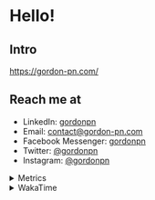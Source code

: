 # Hello!

## Intro

<https://gordon-pn.com/>

## Reach me at

- LinkedIn: [gordonpn](https://www.linkedin.com/in/gordonpn/)
- Email: [contact@gordon-pn.com](mailto:contact@gordon-pn.com)
- Facebook Messenger: [gordonpn](https://www.messenger.com/t/Gordonpn)
- Twitter: [@gordonpn](https://twitter.com/Gordonpn)
- Instagram: [@gordonpn](https://www.instagram.com/gordonpn/)

<details>
  <summary>Metrics</summary>

  <img align="center" src="https://github.com/gordonpn/gordonpn/blob/master/github-metrics.svg" alt="GitHub Metrics">

</details>

<details>
  <summary>WakaTime</summary>

  <!--START_SECTION:waka-->
📊 **This Week I Spent My Time On** 

```text
💬 Programming Languages: 
Other                    16 hrs 31 mins      ███████████░░░░░░░░░░░░░░   42.34 % 
Java                     15 hrs 39 mins      ██████████░░░░░░░░░░░░░░░   40.09 % 
CSS                      2 hrs               █░░░░░░░░░░░░░░░░░░░░░░░░   05.16 % 
JavaScript               1 hr 55 mins        █░░░░░░░░░░░░░░░░░░░░░░░░   04.92 % 
Brazil Dependency Config 43 mins             ░░░░░░░░░░░░░░░░░░░░░░░░░   01.85 % 

🔥 Editors: 
Chrome                   17 hrs 19 mins      ███████████░░░░░░░░░░░░░░   44.39 % 
IntelliJ IDEA            8 hrs 29 mins       █████░░░░░░░░░░░░░░░░░░░░   21.75 % 
iTerm2                   6 hrs 11 mins       ████░░░░░░░░░░░░░░░░░░░░░   15.86 % 
Slack                    3 hrs               ██░░░░░░░░░░░░░░░░░░░░░░░   07.70 % 
VS Code                  1 hr 13 mins        █░░░░░░░░░░░░░░░░░░░░░░░░   03.12 % 
```


 Last Updated on 09/04/2025 16:29:27 UTC
<!--END_SECTION:waka-->
</details>
